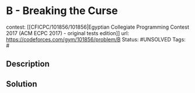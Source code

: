 # B - Breaking the Curse

contest: [[CFICPC/101856/101856|Egyptian Collegiate Programming Contest 2017 (ACM ECPC 2017) - original tests edition]]
url: https://codeforces.com/gym/101856/problem/B
Status: #UNSOLVED
Tags: #

## Description

## Solution

